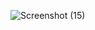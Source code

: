 ![Screenshot (15)](https://github.com/pavis12/pdf_to-_audiobook_with_query_retrieval/assets/134910711/e257872c-6e11-4727-bac2-d9f89cf4ce65)
